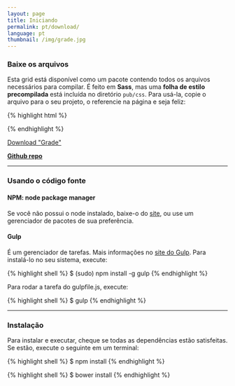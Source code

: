```yaml
---
layout: page
title: Iniciando
permalink: pt/download/
language: pt
thumbnail: /img/grade.jpg
---
```


### Baixe os arquivos
Esta grid está disponível como um pacote contendo todos os arquivos necessários para compilar.
É feito em **Sass**, mas uma **folha de estilo precompilada** está incluída no diretório `pub/css`.
Para usá-la, copie o arquivo para o seu projeto, o referencie na página e seja feliz:

{% highlight html %}
  <link rel="stylesheet" href="path/to/css/grade.css">
{% endhighlight %}

<script src="https://gumroad.com/js/gumroad.js"></script>
<a class="gumroad-button" href="https://gum.co/grade-css-grid" target="_blank">Download "Grade"</a>
<!-- [**Baixar zip**](https://github.com/elvessousa/grade/archive/master.zip) -->
[**Github repo**](https://github.com/elvessousa/grade)

---

### Usando o código fonte

#### NPM: node package manager
Se você não possui o node instalado, baixe-o do [site](https://nodejs.org), ou use um gerenciador de pacotes de sua preferência.

#### Gulp
É um gerenciador de tarefas. Mais informações no [site do Gulp](http://gulpjs.com).
Para instalá-lo no seu sistema, execute:

{% highlight shell %}
  $ (sudo) npm install -g gulp
{% endhighlight %}

Para rodar a tarefa do gulpfile.js, execute:

{% highlight shell %}
  $ gulp
{% endhighlight %}

---


### Instalação
Para instalar e executar, cheque se todas as dependências estão satisfeitas.
Se estão, execute o seguinte em um terminal:

{% highlight shell %}
  $ npm install
{% endhighlight %}

{% highlight shell %}
  $ bower install
{% endhighlight %}
